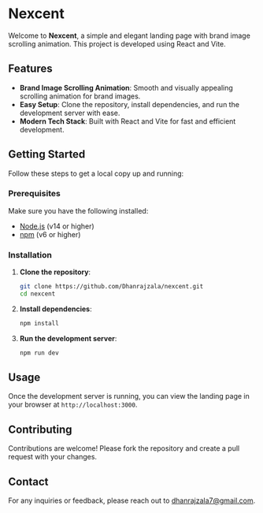 # Nexcent

Welcome to **Nexcent**, a simple and elegant landing page with brand image scrolling animation. This project is developed using React and Vite.

## Features

- **Brand Image Scrolling Animation**: Smooth and visually appealing scrolling animation for brand images.
- **Easy Setup**: Clone the repository, install dependencies, and run the development server with ease.
- **Modern Tech Stack**: Built with React and Vite for fast and efficient development.

## Getting Started

Follow these steps to get a local copy up and running:

### Prerequisites

Make sure you have the following installed:

- [Node.js](https://nodejs.org/) (v14 or higher)
- [npm](https://www.npmjs.com/) (v6 or higher)

### Installation

1. **Clone the repository**:
   ```bash
   git clone https://github.com/Dhanrajzala/nexcent.git
   cd nexcent
   ```

2. **Install dependencies**:
   ```bash
   npm install
   ```

3. **Run the development server**:
   ```bash
   npm run dev
   ```

## Usage

Once the development server is running, you can view the landing page in your browser at `http://localhost:3000`.

## Contributing

Contributions are welcome! Please fork the repository and create a pull request with your changes.



## Contact

For any inquiries or feedback, please reach out to dhanrajzala7@gmail.com.

